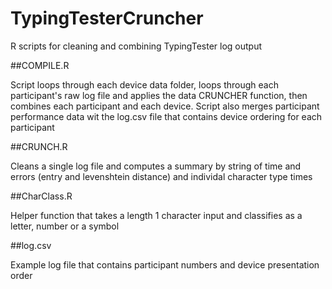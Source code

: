 TypingTesterCruncher
====================

R scripts for cleaning and combining TypingTester log output

##COMPILE.R

Script loops through each device data folder, loops through each participant's raw log file and applies the data CRUNCHER function, then combines each participant and each device.  Script also merges participant performance data wit the log.csv file that contains device ordering for each participant

##CRUNCH.R

Cleans a single log file and computes a summary by string of time and errors (entry and levenshtein distance) and 
individal character type times

##CharClass.R

Helper function that takes a length 1 character input and classifies as a letter, number or a symbol

##log.csv

Example log file that contains participant numbers and device presentation order
